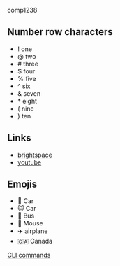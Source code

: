 comp1238
## Number row characters
* ! one
* @ two
* \# three
* $ four
* % five
* ^ six
* & seven
* \* eight
* ( nine
* ) ten
## Links
* [brightspace](https://learn.georgebrown.ca/d2l/home)
* [youtube](https://youtu.be/4D0o8exrcAk?si=3IqDFdkVdBR7DdEg)
## Emojis
* 🚙 Car
* 🐱 Car
* 🚌 Bus
* 🐁 Mouse
* ✈️ airplane
* 🇨🇦 Canada

[CLI commands](Docs/Cli.md)